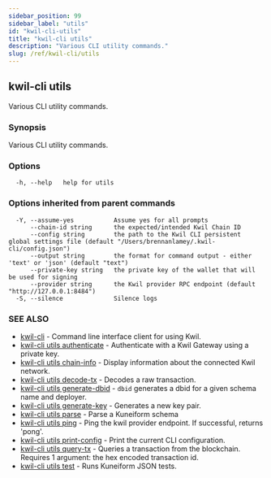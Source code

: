 ```yaml
---
sidebar_position: 99
sidebar_label: "utils"
id: "kwil-cli-utils"
title: "kwil-cli utils"
description: "Various CLI utility commands."
slug: /ref/kwil-cli/utils
---
```


## kwil-cli utils

Various CLI utility commands.

### Synopsis

Various CLI utility commands.

### Options

```
  -h, --help   help for utils
```

### Options inherited from parent commands

```
  -Y, --assume-yes           Assume yes for all prompts
      --chain-id string      the expected/intended Kwil Chain ID
      --config string        the path to the Kwil CLI persistent global settings file (default "/Users/brennanlamey/.kwil-cli/config.json")
      --output string        the format for command output - either 'text' or 'json' (default "text")
      --private-key string   the private key of the wallet that will be used for signing
      --provider string      the Kwil provider RPC endpoint (default "http://127.0.0.1:8484")
  -S, --silence              Silence logs
```

### SEE ALSO

* [kwil-cli](/docs/ref/kwil-cli)	 - Command line interface client for using Kwil.
* [kwil-cli utils authenticate](/docs/ref/kwil-cli/utils/authenticate)	 - Authenticate with a Kwil Gateway using a private key.
* [kwil-cli utils chain-info](/docs/ref/kwil-cli/utils/chain-info)	 - Display information about the connected Kwil network.
* [kwil-cli utils decode-tx](/docs/ref/kwil-cli/utils/decode-tx)	 - Decodes a raw transaction.
* [kwil-cli utils generate-dbid](/docs/ref/kwil-cli/utils/generate-dbid)	 - `dbid` generates a dbid for a given schema name and deployer.
* [kwil-cli utils generate-key](/docs/ref/kwil-cli/utils/generate-key)	 - Generates a new key pair.
* [kwil-cli utils parse](/docs/ref/kwil-cli/utils/parse)	 - Parse a Kuneiform schema
* [kwil-cli utils ping](/docs/ref/kwil-cli/utils/ping)	 - Ping the kwil provider endpoint.  If successful, returns 'pong'.
* [kwil-cli utils print-config](/docs/ref/kwil-cli/utils/print-config)	 - Print the current CLI configuration.
* [kwil-cli utils query-tx](/docs/ref/kwil-cli/utils/query-tx)	 - Queries a transaction from the blockchain. Requires 1 argument: the hex encoded transaction id.
* [kwil-cli utils test](/docs/ref/kwil-cli/utils/test)	 - Runs Kuneiform JSON tests.

